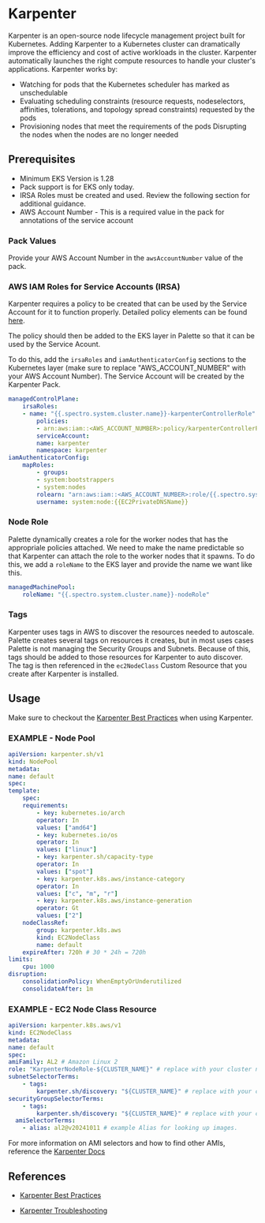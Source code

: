 # Karpenter

Karpenter is an open-source node lifecycle management project built for Kubernetes. Adding Karpenter to a Kubernetes cluster can dramatically improve the efficiency and cost of active workloads in the cluster. Karpenter automatically launches the right compute resources to handle your cluster's applications. Karpenter works by:

* Watching for pods that the Kubernetes scheduler has marked as unschedulable
* Evaluating scheduling constraints (resource requests, nodeselectors, affinities, tolerations, and topology spread constraints) requested by the pods
* Provisioning nodes that meet the requirements of the pods
    Disrupting the nodes when the nodes are no longer needed

## Prerequisites

* Minimum EKS Version is 1.28
* Pack support is for EKS only today.
* IRSA Roles must be created and used.  Review the following section for additional guidance.
* AWS Account Number - This is a required value in the pack for annotations of the service account

### Pack Values

Provide your AWS Account Number in the `awsAccountNumber` value of the pack.

### AWS IAM Roles for Service Accounts (IRSA)

Karpenter requires a policy to be created that can be used by the Service Account for it to function properly.  Detailed policy elements can be found [here](https://karpenter.sh/docs/getting-started/migrating-from-cas/#create-iam-roles).

The policy should then be added to the EKS layer in Palette so that it can be used by the Service Acount.

To do this, add the `irsaRoles` and `iamAuthenticatorConfig` sections to the Kubernetes layer (make sure to replace "AWS_ACCOUNT_NUMBER" with your AWS Account Number).  The Service Account will be created by the Karpenter Pack.

```yaml
managedControlPlane:
    irsaRoles:
    - name: "{{.spectro.system.cluster.name}}-karpenterControllerRole"
        policies:
        - arn:aws:iam::<AWS_ACCOUNT_NUMBER>:policy/karpenterControllerPolicy
        serviceAccount:
        name: karpenter
        namespace: karpenter
iamAuthenticatorConfig:
    mapRoles:
        - groups:
        - system:bootstrappers
        - system:nodes
        rolearn: "arn:aws:iam::<AWS_ACCOUNT_NUMBER>:role/{{.spectro.system.cluster.name}}-nodeRole"
        username: system:node:{{EC2PrivateDNSName}}
```

### Node Role

Palette dynamically creates a role for the worker nodes that has the appropriale policies attached.  We need to make the name predictable so that Karpenter can attach the role to the worker nodes that it spawns.  To do this, we add a `roleName` to the EKS layer and provide the name we want like this.

```yaml
managedMachinePool:
    roleName: "{{.spectro.system.cluster.name}}-nodeRole"
```

### Tags

Karpenter uses tags in AWS to discover the resources needed to autoscale.  Palette creates several tags on resources it creates, but in most uses cases Palette is not managing the Security Groups and Subnets.  Because of this, tags should be added to those resources for Karpenter to auto discover.  The tag is then referenced in the `ec2NodeClass` Custom Resource that you create after Karpenter is installed.

## Usage

Make sure to checkout the [Karpenter Best Practices](https://aws.github.io/aws-eks-best-practices/karpenter/) when using Karpenter.

### EXAMPLE - Node Pool

```yaml
apiVersion: karpenter.sh/v1
kind: NodePool
metadata:
name: default
spec:
template:
    spec:
    requirements:
        - key: kubernetes.io/arch
        operator: In
        values: ["amd64"]
        - key: kubernetes.io/os
        operator: In
        values: ["linux"]
        - key: karpenter.sh/capacity-type
        operator: In
        values: ["spot"]
        - key: karpenter.k8s.aws/instance-category
        operator: In
        values: ["c", "m", "r"]
        - key: karpenter.k8s.aws/instance-generation
        operator: Gt
        values: ["2"]
    nodeClassRef:
        group: karpenter.k8s.aws
        kind: EC2NodeClass
        name: default
    expireAfter: 720h # 30 * 24h = 720h
limits:
    cpu: 1000
disruption:
    consolidationPolicy: WhenEmptyOrUnderutilized
    consolidateAfter: 1m
```

### EXAMPLE - EC2 Node Class Resource

```yaml
apiVersion: karpenter.k8s.aws/v1
kind: EC2NodeClass
metadata:
name: default
spec:
amiFamily: AL2 # Amazon Linux 2
role: "KarpenterNodeRole-${CLUSTER_NAME}" # replace with your cluster name
subnetSelectorTerms:
    - tags:
        karpenter.sh/discovery: "${CLUSTER_NAME}" # replace with your cluster name
securityGroupSelectorTerms:
    - tags:
        karpenter.sh/discovery: "${CLUSTER_NAME}" # replace with your cluster name
  amiSelectorTerms:
    - alias: al2@v20241011 # example Alias for looking up images.
```

For more information on AMI selectors and how to find other AMIs, reference the [Karpenter Docs](https://karpenter.sh/docs/concepts/nodeclasses/#specamiselectorterms)

## References

* [Karpenter Best Practices](https://aws.github.io/aws-eks-best-practices/karpenter/)

* [Karpenter Troubleshooting](https://karpenter.sh/docs/troubleshooting/)
